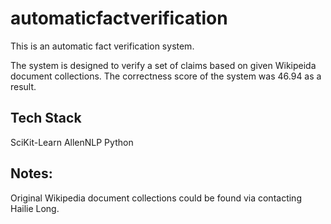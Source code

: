# automaticfactverification
This is an automatic fact verification system.

The system is designed to verify a set of claims based on given Wikipeida document collections. The correctness score of the system was 46.94 as a result.

## Tech Stack
SciKit-Learn
AllenNLP
Python

## Notes:
Original Wikipedia document collections could be found via contacting Hailie Long.
